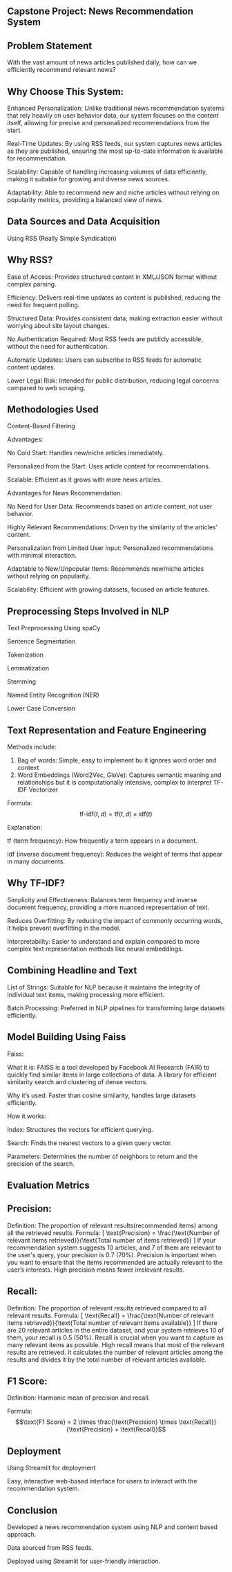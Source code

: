 

## Capstone Project: News Recommendation System

 
## Problem Statement

With the vast amount of news articles published daily, how can we efficiently recommend relevant news?

## Why Choose This System:

Enhanced Personalization: Unlike traditional news recommendation systems that rely heavily on user behavior data, our system focuses on the content itself, allowing for precise and personalized recommendations from the start.

 Real-Time Updates: By using RSS feeds, our system captures news articles as they are published, ensuring the most up-to-date information is available for recommendation.

Scalability: Capable of handling increasing volumes of data efficiently, making it suitable for growing and diverse news sources.

 Adaptability: Able to recommend new and niche articles without relying on popularity metrics, providing a balanced view of news.

## Data Sources and Data Acquisition

Using RSS (Really Simple Syndication)

## Why RSS?
Ease of Access: Provides structured content in XML/JSON format without complex parsing.

Efficiency: Delivers real-time updates as content is published, reducing the need for frequent polling.

Structured Data: Provides consistent data, making extraction easier without worrying about site layout changes.

No Authentication Required: Most RSS feeds are publicly accessible, without the need for authentication.

Automatic Updates: Users can subscribe to RSS feeds for automatic content updates.

Lower Legal Risk: Intended for public distribution, reducing legal concerns compared to web scraping.

## Methodologies Used

Content-Based Filtering

Advantages:

No Cold Start: Handles new/niche articles immediately.

Personalized from the Start: Uses article content for recommendations.

Scalable: Efficient as it grows with more news articles.

Advantages for News Recommendation:

No Need for User Data: Recommends based on article content, not user behavior.

Highly Relevant Recommendations: Driven by the similarity of the articles' content.

Personalization from Limited User Input: Personalized recommendations with minimal interaction.

Adaptable to New/Unpopular Items: Recommends new/niche articles without relying on popularity.

Scalability: Efficient with growing datasets, focused on article features.

## Preprocessing Steps Involved in NLP

Text Preprocessing Using spaCy

Sentence Segmentation

Tokenization

Lemmatization

Stemming

Named Entity Recognition (NER)

Lower Case Conversion

## Text Representation and Feature Engineering
Methods include: 
1. Bag of words: Simple, easy to implement bu it ignores word order and context
2. Word Embeddings (Word2Vec, GloVe): Captures semantic meaning and relationships
 but it is computationally intensive, complex to interpret
TF-IDF Vectorizer

Formula: $$\text{tf-idf}(t,d) = \text{tf}(t,d) \times \text{idf}(t)$$

Explanation:

tf (term frequency): How frequently a term appears in a document.

idf (inverse document frequency): Reduces the weight of terms that appear in many documents.

## Why TF-IDF?

Simplicity and Effectiveness: Balances term frequency and inverse document frequency, providing a more nuanced representation of text.

Reduces Overfitting: By reducing the impact of commonly occurring words, it helps prevent overfitting in the model.

Interpretability: Easier to understand and explain compared to more complex text representation methods like neural embeddings.

## Combining Headline and Text

List of Strings: Suitable for NLP because it maintains the integrity of individual text items, making processing more efficient.

Batch Processing: Preferred in NLP pipelines for transforming large datasets efficiently.

## Model Building Using Faiss

Faiss:

What it is: FAISS is a tool developed by Facebook AI Research (FAIR) to quickly find similar items in large collections of data. A library for efficient similarity search and clustering of dense vectors.

Why it’s used: Faster than cosine similarity, handles large datasets efficiently.

How it works:

Index: Structures the vectors for efficient querying.

Search: Finds the nearest vectors to a given query vector.

Parameters: Determines the number of neighbors to return and the precision of the search.

## Evaluation Metrics

## Precision:

Definition: The proportion of relevant results(recommended items) among all the retrieved results.
Formula: \[ \text{Precision} = \frac{\text{Number of relevant items retrieved}}{\text{Total number of items retrieved}} \]
If your recommendation system suggests 10 articles, and 7 of them are relevant to the user's query, your precision is 0.7 (70%).
Precision is important when you want to ensure that the items recommended are actually relevant to the user’s interests. High precision means fewer irrelevant results.

## Recall:

Definition: The proportion of relevant results retrieved compared to all relevant results.
Formula: \[ \text{Recall} = \frac{\text{Number of relevant items retrieved}}{\text{Total number of relevant items available}} \]
If there are 20 relevant articles in the entire dataset, and your system retrieves 10 of them, your recall is 0.5 (50%).
Recall is crucial when you want to capture as many relevant items as possible. High recall means that most of the relevant results are retrieved.
It calculates the number of relevant articles among the results and divides it by the total number of relevant articles available.

## F1 Score:

Definition: Harmonic mean of precision and recall.

Formula: $$\text{F1 Score} = 2 \times \frac{\text{Precision} \times \text{Recall}}{\text{Precision} + \text{Recall}}$$

## Deployment

Using Streamlit for deployment

Easy, interactive web-based interface for users to interact with the recommendation system.

## Conclusion

Developed a news recommendation system using NLP and content based approach.

Data sourced from RSS feeds.

Deployed using Streamlit for user-friendly interaction.


